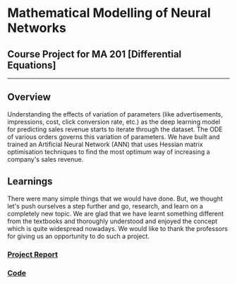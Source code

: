 # Mathematical Modelling of Neural Networks

## Course Project for MA 201 [Differential Equations]

***

## Overview

Understanding the effects of variation of parameters (like advertisements, impressions, cost, click conversion rate, etc.) as the deep learning model for predicting sales revenue starts to iterate through the dataset. The ODE of various orders governs this variation of parameters. We have built and trained an Artificial Neural Network (ANN) that uses Hessian matrix optimisation techniques to find the most optimum way of increasing a company's sales revenue.

## Learnings
There were many simple things that we would have done. But, we thought let's push ourselves a step further and go, research, and learn on a completely new topic. We are glad that we have learnt something different from the textbooks and thoroughly understood and enjoyed the concept which is quite widespread nowadays. We would like to thank the professors for giving us an opportunity to do such a project.


### [Project Report](https://github.com/pps-19012/Mathematical-Modelling-of-Neural-Networks/blob/main/Report.pdf)
### [Code](https://github.com/pps-19012/Mathematical-Modelling-of-Neural-Networks/blob/main/Project_Code.ipynb)
